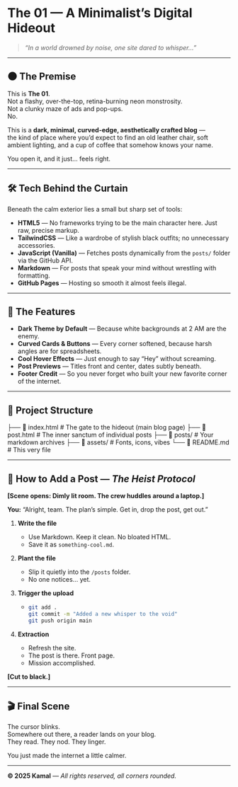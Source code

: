 # **The 01 — A Minimalist’s Digital Hideout**  

> _“In a world drowned by noise, one site dared to whisper…”_  

---

## 🌑 **The Premise**  

This is **The 01**.  
Not a flashy, over-the-top, retina-burning neon monstrosity.  
Not a clunky maze of ads and pop-ups.  
No.  

This is a **dark, minimal, curved-edge, aesthetically crafted blog** —  
the kind of place where you’d expect to find an old leather chair, soft ambient lighting, and a cup of coffee that somehow knows your name.  

You open it, and it just… feels right.  

---

## 🛠 **Tech Behind the Curtain**  

Beneath the calm exterior lies a small but sharp set of tools:  

- **HTML5** — No frameworks trying to be the main character here. Just raw, precise markup.  
- **TailwindCSS** — Like a wardrobe of stylish black outfits; no unnecessary accessories.  
- **JavaScript (Vanilla)** — Fetches posts dynamically from the `posts/` folder via the GitHub API.  
- **Markdown** — For posts that speak your mind without wrestling with formatting.  
- **GitHub Pages** — Hosting so smooth it almost feels illegal.  

---

## 🖤 **The Features**  

- **Dark Theme by Default** — Because white backgrounds at 2 AM are the enemy.  
- **Curved Cards & Buttons** — Every corner softened, because harsh angles are for spreadsheets.  
- **Cool Hover Effects** — Just enough to say “Hey” without screaming.  
- **Post Previews** — Titles front and center, dates subtly beneath.  
- **Footer Credit** — So you never forget who built your new favorite corner of the internet.  

---

## 📂 **Project Structure**  

├── 📜 index.html # The gate to the hideout (main blog page)
├── 📜 post.html # The inner sanctum of individual posts
├── 📁 posts/ # Your markdown archives
├── 📁 assets/ # Fonts, icons, vibes
└── 📜 README.md # This very file


---

## 🎯 **How to Add a Post** — *The Heist Protocol*  

**[Scene opens: Dimly lit room. The crew huddles around a laptop.]**

**You:** “Alright, team. The plan’s simple. Get in, drop the post, get out.”  

1. **Write the file**  
   - Use Markdown. Keep it clean. No bloated HTML.  
   - Save it as `something-cool.md`.  

2. **Plant the file**  
   - Slip it quietly into the `/posts` folder.  
   - No one notices… yet.  

3. **Trigger the upload**  
   - ```bash
     git add .
     git commit -m "Added a new whisper to the void"
     git push origin main
     ```

4. **Extraction**  
   - Refresh the site.  
   - The post is there. Front page.  
   - Mission accomplished.  

**[Cut to black.]**

---

## 🎬 **Final Scene**  

The cursor blinks.  
Somewhere out there, a reader lands on your blog.  
They read. They nod. They linger.  

You just made the internet a little calmer.  

---

**© 2025 Kamal** — _All rights reserved, all corners rounded._
